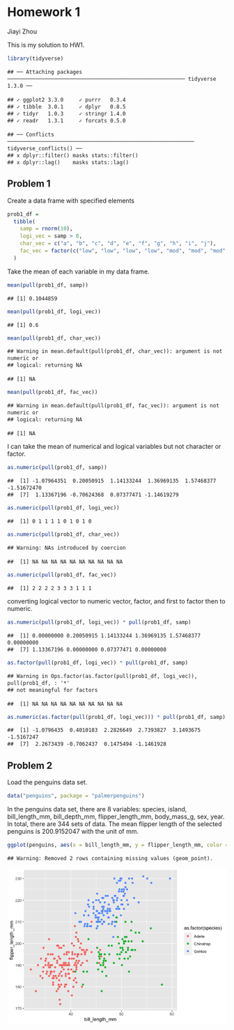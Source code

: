 Homework 1
================
Jiayi Zhou

This is my solution to HW1.

``` r
library(tidyverse)
```

    ## ── Attaching packages ───────────────────────────────────────────────────────── tidyverse 1.3.0 ──

    ## ✓ ggplot2 3.3.0     ✓ purrr   0.3.4
    ## ✓ tibble  3.0.1     ✓ dplyr   0.8.5
    ## ✓ tidyr   1.0.3     ✓ stringr 1.4.0
    ## ✓ readr   1.3.1     ✓ forcats 0.5.0

    ## ── Conflicts ──────────────────────────────────────────────────────────── tidyverse_conflicts() ──
    ## x dplyr::filter() masks stats::filter()
    ## x dplyr::lag()    masks stats::lag()

## Problem 1

Create a data frame with specified elements

``` r
prob1_df = 
  tibble(
    samp = rnorm(10),
    logi_vec = samp > 0,
    char_vec = c("a", "b", "c", "d", "e", "f", "g", "h", "i", "j"),
    fac_vec = factor(c("low", "low", "low", "low", "mod", "mod", "mod", "high", "high", "high"))
  )
```

Take the mean of each variable in my data frame.

``` r
mean(pull(prob1_df, samp))
```

    ## [1] 0.1044859

``` r
mean(pull(prob1_df, logi_vec))
```

    ## [1] 0.6

``` r
mean(pull(prob1_df, char_vec))
```

    ## Warning in mean.default(pull(prob1_df, char_vec)): argument is not numeric or
    ## logical: returning NA

    ## [1] NA

``` r
mean(pull(prob1_df, fac_vec))
```

    ## Warning in mean.default(pull(prob1_df, fac_vec)): argument is not numeric or
    ## logical: returning NA

    ## [1] NA

I can take the mean of numerical and logical variables but not character
or factor.

``` r
as.numeric(pull(prob1_df, samp))
```

    ##  [1] -1.07964351  0.20050915  1.14133244  1.36969135  1.57468377 -1.51672470
    ##  [7]  1.13367196 -0.70624368  0.07377471 -1.14619279

``` r
as.numeric(pull(prob1_df, logi_vec))
```

    ##  [1] 0 1 1 1 1 0 1 0 1 0

``` r
as.numeric(pull(prob1_df, char_vec))
```

    ## Warning: NAs introduced by coercion

    ##  [1] NA NA NA NA NA NA NA NA NA NA

``` r
as.numeric(pull(prob1_df, fac_vec))
```

    ##  [1] 2 2 2 2 3 3 3 1 1 1

converting logical vector to numeric vector, factor, and first to factor
then to numeric.

``` r
as.numeric(pull(prob1_df, logi_vec)) * pull(prob1_df, samp)
```

    ##  [1] 0.00000000 0.20050915 1.14133244 1.36969135 1.57468377 0.00000000
    ##  [7] 1.13367196 0.00000000 0.07377471 0.00000000

``` r
as.factor(pull(prob1_df, logi_vec)) * pull(prob1_df, samp)
```

    ## Warning in Ops.factor(as.factor(pull(prob1_df, logi_vec)), pull(prob1_df, : '*'
    ## not meaningful for factors

    ##  [1] NA NA NA NA NA NA NA NA NA NA

``` r
as.numeric(as.factor(pull(prob1_df, logi_vec))) * pull(prob1_df, samp)
```

    ##  [1] -1.0796435  0.4010183  2.2826649  2.7393827  3.1493675 -1.5167247
    ##  [7]  2.2673439 -0.7062437  0.1475494 -1.1461928

## Problem 2

Load the penguins data set.

``` r
data("penguins", package = "palmerpenguins")
```

In the penguins data set, there are 8 variables: species, island,
bill\_length\_mm, bill\_depth\_mm, flipper\_length\_mm, body\_mass\_g,
sex, year. In total, there are 344 sets of data. The mean flipper length
of the selected penguins is 200.9152047 with the unit of mm.

``` r
ggplot(penguins, aes(x = bill_length_mm, y = flipper_length_mm, color = as.factor(species))) + geom_point()
```

    ## Warning: Removed 2 rows containing missing values (geom_point).

![](p8105_HW1_jz3336_files/figure-gfm/unnamed-chunk-2-1.png)<!-- -->
